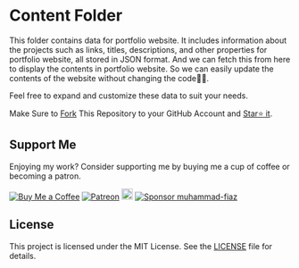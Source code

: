 # Content Folder

This folder contains data for portfolio website. It includes information about the projects such as links, titles, descriptions, and other properties for portfolio website, all stored in JSON format.
And we can fetch this from here to display the contents in portfolio website. So we can easily update the contents of the website without changing the code✌🏻.

Feel free to expand and customize these data to suit your needs.

Make Sure to [Fork](https://github.com/jdamiba/portfolio/fork) This Repository to your GitHub Account and [Star⭐ it](https://github.com/jdamiba/portfolio/stargazers).

## Support Me

Enjoying my work? Consider supporting me by buying me a cup of coffee or becoming a patron.

[![Buy Me a Coffee](https://img.shields.io/badge/Buy%20Me%20a%20Coffee-Donate-orange?logo=buy-me-a-coffee&s=20)](https://www.buymeacoffee.com/muhammadfiaz)
[![Patreon](https://img.shields.io/badge/Patreon-Support-red?logo=patreon&s=20)](https://www.patreon.com/muhammad_fiaz)
<a href="https://ko-fi.com/muhammadfiaz"><img src="https://ko-fi.com/img/githubbutton_sm.svg" alt="Ko-fi" height="20"></a>
[![Sponsor muhammad-fiaz](https://img.shields.io/badge/Sponsor-muhammad--fiaz-brightgreen?logo=github)](https://github.com/sponsors/muhammad-fiaz)

## License

This project is licensed under the MIT License. See the [LICENSE](https://github.com/jdamiba/portfolio/blob/main/LICENSE.md) file for details.
